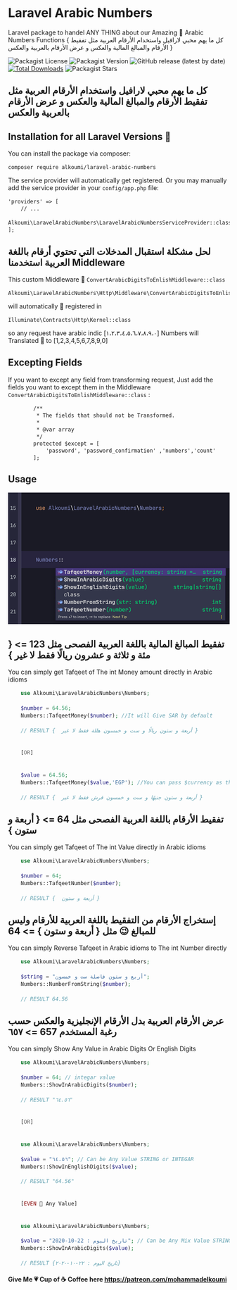 # Laravel Arabic Numbers
Laravel package to handel ANY THING about our Amazing 💝 Arabic Numbers Functions { كل ما يهم محبي لارافيل واستخدام الأرقام العربية مثل تفقيط الأرقام والمبالغ المالية والعكس و عرض الأرقام بالعربية والعكس }

![Packagist License](https://img.shields.io/packagist/l/alkoumi/laravel-arabic-numbers) ![Packagist Version](https://img.shields.io/packagist/v/alkoumi/laravel-arabic-numbers) ![GitHub release (latest by date)](https://img.shields.io/github/v/release/alkoumi/laravel-arabic-numbers?color=red)  [![Total Downloads](https://poser.pugx.org/alkoumi/laravel-arabic-numbers/downloads)](//packagist.org/packages/alkoumi/laravel-arabic-numbers) ![Packagist Stars](https://img.shields.io/packagist/stars/alkoumi/laravel-arabic-numbers?color=yellow)
## كل ما يهم محبي لارافيل واستخدام الأرقام العربية مثل تفقيط الأرقام والمبالغ المالية والعكس و عرض الأرقام بالعربية والعكس 
## Installation for all Laravel Versions 🥳
You can install the package via composer:

    composer require alkoumi/laravel-arabic-numbers

The service provider will automatically get registered. Or you may manually add the service provider in your `config/app.php` file:

    'providers' => [
        // ...
        Alkoumi\LaravelArabicNumbers\LaravelArabicNumbersServiceProvider::class,
    ];

## لحل مشكلة استقبال المدخلات التي تحتوي أرقام باللغة العربية استخدمنا Middleware 
This custom Middleware 🤝 `ConvertArabicDigitsToEnlishMiddleware::class` 

    Alkoumi\LaravelArabicNumbers\Http\Middleware\ConvertArabicDigitsToEnlishMiddleware::class 
    
will automatically 🤩 registered in 

    Illuminate\Contracts\Http\Kernel::class
    
so any request have arabic indic [١،٢،٣،٤،٥،٦،٧،٨،٩،٠] Numbers will Translated 🥳 to [1,2,3,4,5,6,7,8,9,0] 

## Excepting Fields 
If you want to except any field from transforming request, Just add the fields you want to except them in the Middleware `ConvertArabicDigitsToEnlishMiddleware::class` :

	        /**
             * The fields that should not be Transformed.
             *
             * @var array
             */
            protected $except = [
                'password', 'password_confirmation' ,'numbers','count'
            ];

## Usage
![Arabic Numbers](imags/numbers.png)

##   تفقيط المبالغ المالية باللغة العربية الفصحى مثل 123 => { مئة و ثلاثة و عشرون ريالًا فقط لا غير } 
You can simply get Tafqeet of The int Money amount directly in Arabic idioms 
```php
    use Alkoumi\LaravelArabicNumbers\Numbers;

    $number = 64.56;
    Numbers::TafqeetMoney($number); //It will Give SAR by default

    // RESULT {  أربعة و ستون ريالًا و ست و خمسون هللة فقط لا غير }


    [OR]


    $value = 64.56;
    Numbers::TafqeetMoney($value,'EGP'); //You can pass $currency as the second @param

    // RESULT {  أربعة و ستون جنيهًا و ست و خمسون قرش فقط لا غير }
```

##   تفقيط الأرقام باللغة العربية الفصحى مثل 64 => { أربعة و ستون } 
You can simply get Tafqeet of The int Value directly in Arabic idioms 
```php
    use Alkoumi\LaravelArabicNumbers\Numbers;

    $number = 64;
    Numbers::TafqeetNumber($number);

    // RESULT {  أربعة و ستون }
```
## إستخراج الأرقام من التفقيط باللغة العربية للأرقام وليس للمبالغ 😉 مثل { أربعة و ستون } => 64
You can simply Reverse Tafqeet in Arabic idioms to The int Number directly 
```php
    use Alkoumi\LaravelArabicNumbers\Numbers;

    $string = "أربع و ستون فاصلة ست و خمسون";
    Numbers::NumberFromString($number);

    // RESULT 64.56
```
## عرض الأرقام العربية بدل الأرقام الإنجليزية والعكس حسب رغبة المستخدم 657 =>  ٦٥٧
You can simply Show Any Value in Arabic Digits Or English Digits
```php
    use Alkoumi\LaravelArabicNumbers\Numbers;

    $number = 64; // integar value
    Numbers::ShowInArabicDigits($number);

    // RESULT "٦٤.٥٦"


    [OR]


    use Alkoumi\LaravelArabicNumbers\Numbers;

    $value = "٦٤.٥٦"; // Can be Any Value STRING or INTEGAR
    Numbers::ShowInEnglishDigits($value);

    // RESULT "64.56"


    [EVEN 🥳 Any Value]


    use Alkoumi\LaravelArabicNumbers\Numbers;

    $value = "تاريخ اليوم : 22-10-2020"; // Can be Any Mix Value STRING with INTEGAR
    Numbers::ShowInArabicDigits($value);

    // RESULT {تاريخ اليوم : ٢٢-١٠-٢٠٢٠}
```
#### Give Me 💗 Cup of ☕️ Coffee here https://patreon.com/mohammadelkoumi

